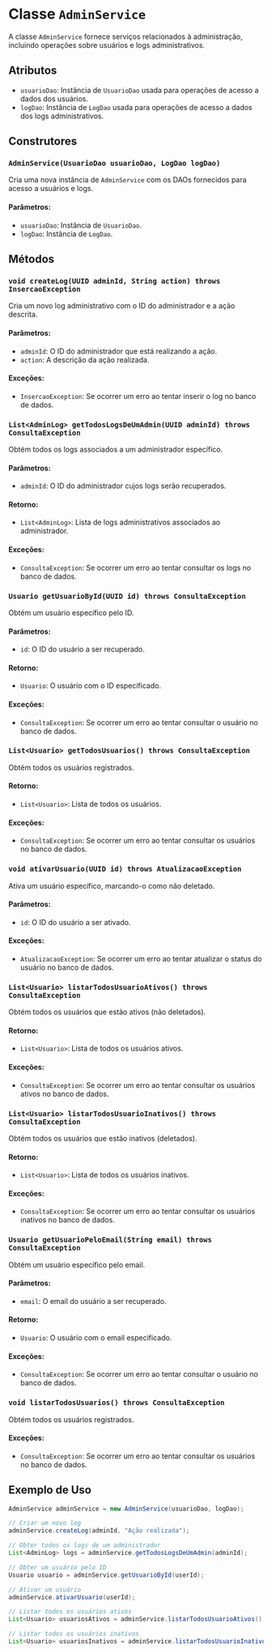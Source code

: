 # Classe `AdminService`

A classe `AdminService` fornece serviços relacionados à administração, incluindo operações sobre usuários e logs administrativos.

## Atributos

- `usuarioDao`: Instância de `UsuarioDao` usada para operações de acesso a dados dos usuários.
- `logDao`: Instância de `LogDao` usada para operações de acesso a dados dos logs administrativos.

## Construtores

### `AdminService(UsuarioDao usuarioDao, LogDao logDao)`
Cria uma nova instância de `AdminService` com os DAOs fornecidos para acesso a usuários e logs.

#### Parâmetros:
- `usuarioDao`: Instância de `UsuarioDao`.
- `logDao`: Instância de `LogDao`.

## Métodos

### `void createLog(UUID adminId, String action) throws InsercaoException`
Cria um novo log administrativo com o ID do administrador e a ação descrita.

#### Parâmetros:
- `adminId`: O ID do administrador que está realizando a ação.
- `action`: A descrição da ação realizada.

#### Exceções:
- `InsercaoException`: Se ocorrer um erro ao tentar inserir o log no banco de dados.

### `List<AdminLog> getTodosLogsDeUmAdmin(UUID adminId) throws ConsultaException`
Obtém todos os logs associados a um administrador específico.

#### Parâmetros:
- `adminId`: O ID do administrador cujos logs serão recuperados.

#### Retorno:
- `List<AdminLog>`: Lista de logs administrativos associados ao administrador.

#### Exceções:
- `ConsultaException`: Se ocorrer um erro ao tentar consultar os logs no banco de dados.

### `Usuario getUsuarioById(UUID id) throws ConsultaException`
Obtém um usuário específico pelo ID.

#### Parâmetros:
- `id`: O ID do usuário a ser recuperado.

#### Retorno:
- `Usuario`: O usuário com o ID especificado.

#### Exceções:
- `ConsultaException`: Se ocorrer um erro ao tentar consultar o usuário no banco de dados.

### `List<Usuario> getTodosUsuarios() throws ConsultaException`
Obtém todos os usuários registrados.

#### Retorno:
- `List<Usuario>`: Lista de todos os usuários.

#### Exceções:
- `ConsultaException`: Se ocorrer um erro ao tentar consultar os usuários no banco de dados.

### `void ativarUsuario(UUID id) throws AtualizacaoException`
Ativa um usuário específico, marcando-o como não deletado.

#### Parâmetros:
- `id`: O ID do usuário a ser ativado.

#### Exceções:
- `AtualizacaoException`: Se ocorrer um erro ao tentar atualizar o status do usuário no banco de dados.

### `List<Usuario> listarTodosUsuarioAtivos() throws ConsultaException`
Obtém todos os usuários que estão ativos (não deletados).

#### Retorno:
- `List<Usuario>`: Lista de todos os usuários ativos.

#### Exceções:
- `ConsultaException`: Se ocorrer um erro ao tentar consultar os usuários ativos no banco de dados.

### `List<Usuario> listarTodosUsuarioInativos() throws ConsultaException`
Obtém todos os usuários que estão inativos (deletados).

#### Retorno:
- `List<Usuario>`: Lista de todos os usuários inativos.

#### Exceções:
- `ConsultaException`: Se ocorrer um erro ao tentar consultar os usuários inativos no banco de dados.

### `Usuario getUsuarioPeloEmail(String email) throws ConsultaException`
Obtém um usuário específico pelo email.

#### Parâmetros:
- `email`: O email do usuário a ser recuperado.

#### Retorno:
- `Usuario`: O usuário com o email especificado.

#### Exceções:
- `ConsultaException`: Se ocorrer um erro ao tentar consultar o usuário no banco de dados.

### `void listarTodosUsuarios() throws ConsultaException`
Obtém todos os usuários registrados.

#### Exceções:
- `ConsultaException`: Se ocorrer um erro ao tentar consultar os usuários no banco de dados.

## Exemplo de Uso

```java
AdminService adminService = new AdminService(usuarioDao, logDao);

// Criar um novo log
adminService.createLog(adminId, "Ação realizada");

// Obter todos os logs de um administrador
List<AdminLog> logs = adminService.getTodosLogsDeUmAdmin(adminId);

// Obter um usuário pelo ID
Usuario usuario = adminService.getUsuarioById(userId);

// Ativar um usuário
adminService.ativarUsuario(userId);

// Listar todos os usuários ativos
List<Usuario> usuariosAtivos = adminService.listarTodosUsuarioAtivos();

// Listar todos os usuários inativos
List<Usuario> usuariosInativos = adminService.listarTodosUsuarioInativos();
